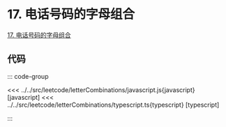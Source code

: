 # 17. 电话号码的字母组合

[17. 电话号码的字母组合](https://leetcode.cn/problems/letter-combinations-of-a-phone-number/description/)

## 代码

::: code-group

<<< ../../src/leetcode/letterCombinations/javascript.js{javascript} [javascript]
<<< ../../src/leetcode/letterCombinations/typescript.ts{typescript} [typescript]

:::
